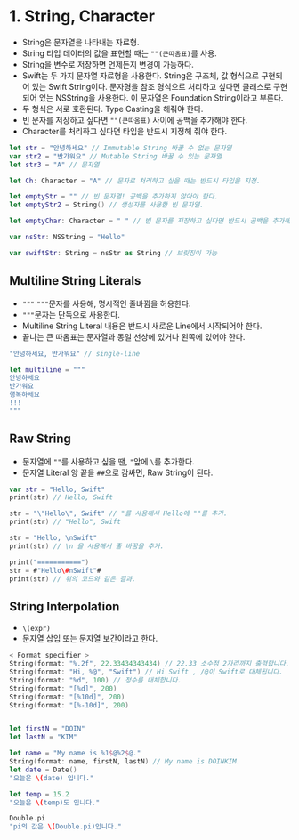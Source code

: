 # 1. String, Character
* String은 문자열을 나타내는 자료형.
* String 타입 데이터의 값을 표현할 때는 `""(큰따옴표)`를 사용.
* String을 변수로 저장하면 언제든지 변경이 가능하다.
* Swift는 두 가지 문자열 자료형을 사용한다. String은 구조체, 값 형식으로 구현되어 있는 Swift String이다. 문자형을 참조 형식으로 처리하고 싶다면 클래스로 구현되어 있는 NSString을 사용한다. 이 문자열은 Foundation String이라고 부른다.
* 두 형식은 서로 호환된다. Type Casting을 해줘야 한다.
* 빈 문자를 저장하고 싶다면 `""(큰따옴표)` 사이에 공백을 추가해야 한다.
* Character를 처리하고 싶다면 타입을 반드시 지정해 줘야 한다.

```swift
let str = "안녕하세요" // Immutable String 바꿀 수 없는 문자열
var str2 = "반가워요" // Mutable String 바꿀 수 있는 문자열
let str3 = "A" // 문자열

let Ch: Character = "A" // 문자로 처리하고 싶을 때는 반드시 타입을 지정.

let emptyStr = "" // 빈 문자열! 공백을 추가하지 않아야 한다.
let emptyStr2 = String() // 생성자를 사용한 빈 문자열.

let emptyChar: Character = " " // 빈 문자를 저장하고 싶다면 반드시 공백을 추가해 줘야 한다.
```
```swift
var nsStr: NSString = "Hello"

var swiftStr: String = nsStr as String // 브릿징이 가능
```
## Multiline String Literals
* `"""` `"""`문자를 사용해, 명시적인 줄바뀜을 허용한다.
* `"""`문자는 단독으로 사용한다.
* Multiline String Literal 내용은 반드시 새로운 Line에서 시작되어야 한다.
* 끝나는 큰 따옴표는 문자열과 동일 선상에 있거나 왼쪽에 있어야 한다.
```swift
"안녕하세요, 반가워요" // single-line

let multiline = """
안녕하세요
반가워요
행복하세요
!!!
"""
```

## Raw String
* 문자열에 `""`를 사용하고 싶을 땐, `"`앞에 `\`를 추가한다.
* 문자열 Literal 양 끝을 `##`으로 감싸면, Raw String이 된다.
```swift
var str = "Hello, Swift"
print(str) // Hello, Swift

str = "\"Hello\", Swift" // "를 사용해서 Hello에 ""를 추가.
print(str) // "Hello", Swift

str = "Hello, \nSwift"
print(str) // \n 을 사용해서 줄 바꿈을 추가.

print("===========")
str = #"Hello\#nSwift"#
print(str) // 위의 코드와 같은 결과.
```
## String Interpolation
* `\(expr)`
* 문자열 삽입 또는 문자열 보간이라고 한다.

```swift
< Format specifier >
String(format: "%.2f", 22.33434343434) // 22.33 소수점 2자리까지 출력합니다.
String(format: "Hi, %@", "Swift") // Hi Swift , /@이 Swift로 대체됩니다.
String(format: "%d", 100) // 정수를 대체합니다.
String(format: "[%d]", 200)
String(format: "[%10d]", 200)
String(format: "[%-10d]", 200)


let firstN = "DOIN"
let lastN = "KIM"

let name = "My name is %1$@%2$@."
String(format: name, firstN, lastN) // My name is DOINKIM.
let date = Date()
"오늘은 \(date) 입니다."

let temp = 15.2
"오늘은 \(temp)도 입니다."

Double.pi
"pi의 값은 \(Double.pi)입니다."
```
